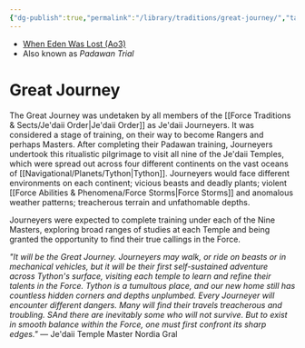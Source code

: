 ```yaml
---
{"dg-publish":true,"permalink":"/library/traditions/great-journey/","tags":[null]}
---
```


- [When Eden Was Lost (Ao3)](https://archiveofourown.org/works/19334440/chapters/45992584)
- Also known as *Padawan Trial*
# Great Journey

The Great Journey was undetaken by all members of the [[Force Traditions & Sects/Je'daii Order\|Je'daii Order]] as Je'daii Journeyers. It was considered a stage of training, on their way to become Rangers and perhaps Masters. After completing their Padawan training, Journeyers undertook this ritualistic pilgrimage to visit all nine of the Je'daii Temples, which were spread out across four different continents on the vast oceans of [[Navigational/Planets/Tython\|Tython]]. Journeyers would face different environments on each continent; vicious beasts and deadly plants; violent [[Force Abilities & Phenomena/Force Storms\|Force Storms]] and anomalous weather patterns; treacherous terrain and unfathomable depths. 

Journeyers were expected to complete training under each of the Nine Masters, exploring broad ranges of studies at each Temple and being granted the opportunity to find their true callings in the Force. 

*"It will be the Great Journey. Journeyers may walk, or ride on beasts or in mechanical vehicles, but it will be their first self-sustained adventure across Tython's surface, visiting each temple to learn and refine their talents in the Force. Tython is a tumultous place, and our new home still has countless hidden corners and depths unplumbed. Every Journeyer will encounter different dangers. Many will find their travels treacherous and troubling. SAnd there are inevitably some who will not survive. But to exist in smooth balance within the Force, one must first confront its sharp edges."* — Je'daii Temple Master Nordia Gral